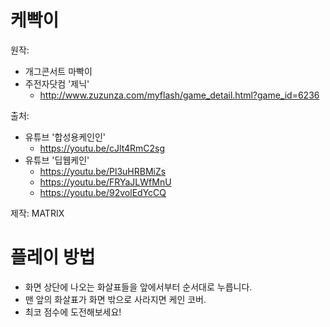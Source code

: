 케빡이
=============

원작:
* 개그콘서트 마빡이
* 주전자닷컴 '제닉'
  * http://www.zuzunza.com/myflash/game_detail.html?game_id=6236

출처:
* 유튜브 '합성용케인인'
  * https://youtu.be/cJlt4RmC2sg
* 유튜브 '딥웹케인'
  * https://youtu.be/Pl3uHRBMiZs
  * https://youtu.be/FRYaJLWfMnU
  * https://youtu.be/92volEdYcCQ

제작: MATRIX

플레이 방법
=============

* 화면 상단에 나오는 화살표들을 앞에서부터 순서대로 누릅니다.
* 맨 앞의 화살표가 화면 밖으로 사라지면 케인 코버.
* 최코 점수에 도전해보세요!
